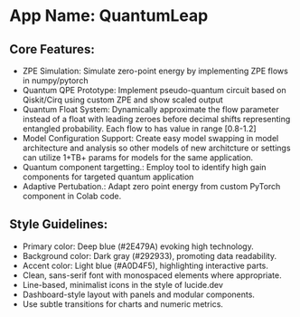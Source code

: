 # **App Name**: QuantumLeap

## Core Features:

- ZPE Simulation: Simulate zero-point energy by implementing ZPE flows in numpy/pytorch
- Quantum QPE Prototype: Implement pseudo-quantum circuit based on Qiskit/Cirq using custom ZPE and show scaled output
- Quantum Float System: Dynamically approximate the flow parameter instead of a float with leading zeroes before decimal shifts representing entangled probability. Each flow to has value in range [0.8-1.2]
- Model Configuration Support: Create easy model swapping in model architecture and analysis so other models of new architcture or settings can utilize 1+TB+ params for models for the same application.
- Quantum component targetting.: Employ tool to identify high gain components for targeted quantum application
- Adaptive Pertubation.: Adapt zero point energy from custom PyTorch component in Colab code.

## Style Guidelines:

- Primary color: Deep blue (#2E479A) evoking high technology.
- Background color: Dark gray (#292933), promoting data readability.
- Accent color: Light blue (#A0D4F5), highlighting interactive parts.
- Clean, sans-serif font with monospaced elements where appropriate.
- Line-based, minimalist icons in the style of lucide.dev
- Dashboard-style layout with panels and modular components.
- Use subtle transitions for charts and numeric metrics.